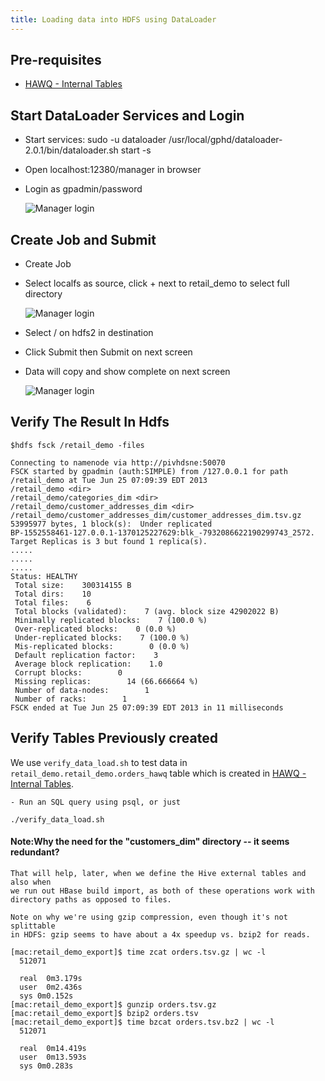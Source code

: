 ```yaml
---
title: Loading data into HDFS using DataLoader
---
```


Pre-requisites
-------------
   * [HAWQ - Internal Tables](./internal-tables.html)

Start DataLoader Services and Login
------------------------
   * Start services: sudo -u dataloader /usr/local/gphd/dataloader-2.0.1/bin/dataloader.sh start -s
   * Open localhost:12380/manager in browser
   * Login as gpadmin/password

     ![Manager login](/images/gs/dataloader/dl1.png)

Create Job and Submit
---------------------
   * Create Job
   * Select localfs as source, click + next to retail_demo to select full directory

     ![Manager login](/images/gs/dataloader/dl2.png)
   * Select / on hdfs2 in destination
   * Click Submit then Submit on next screen
   * Data will copy and show complete on next screen

     ![Manager login](/images/gs/dataloader/dl3.png)

Verify The Result In Hdfs
-------------------------

    $hdfs fsck /retail_demo -files

    Connecting to namenode via http://pivhdsne:50070
    FSCK started by gpadmin (auth:SIMPLE) from /127.0.0.1 for path /retail_demo at Tue Jun 25 07:09:39 EDT 2013
    /retail_demo <dir>
    /retail_demo/categories_dim <dir>
    /retail_demo/customer_addresses_dim <dir>
    /retail_demo/customer_addresses_dim/customer_addresses_dim.tsv.gz 53995977 bytes, 1 block(s):  Under replicated                           BP-1552558461-127.0.0.1-1370125227629:blk_-7932086622190299743_2572. Target Replicas is 3 but found 1 replica(s).
    .....
    .....
    .....
    Status: HEALTHY
     Total size:    300314155 B
     Total dirs:    10
     Total files:    6
     Total blocks (validated):    7 (avg. block size 42902022 B)
     Minimally replicated blocks:    7 (100.0 %)
     Over-replicated blocks:    0 (0.0 %)
     Under-replicated blocks:    7 (100.0 %)
     Mis-replicated blocks:        0 (0.0 %)
     Default replication factor:    3
     Average block replication:    1.0
     Corrupt blocks:        0
     Missing replicas:        14 (66.666664 %)
     Number of data-nodes:        1
     Number of racks:        1
    FSCK ended at Tue Jun 25 07:09:39 EDT 2013 in 11 milliseconds
    
Verify Tables Previously created
--------------------------------
We use `verify_data_load.sh` to test data in `retail_demo.retail_demo.orders_hawq` table which is created in [HAWQ - Internal Tables](./internal-tables.html).

    - Run an SQL query using psql, or just 

    ./verify_data_load.sh

#### Note:Why the need for the "customers_dim" directory -- it seems redundant?
 
    That will help, later, when we define the Hive external tables and also when
    we run out HBase build import, as both of these operations work with
    directory paths as opposed to files.

    Note on why we're using gzip compression, even though it's not splittable
    in HDFS: gzip seems to have about a 4x speedup vs. bzip2 for reads.

    [mac:retail_demo_export]$ time zcat orders.tsv.gz | wc -l
      512071

      real  0m3.179s
      user  0m2.436s
      sys 0m0.152s
    [mac:retail_demo_export]$ gunzip orders.tsv.gz 
    [mac:retail_demo_export]$ bzip2 orders.tsv 
    [mac:retail_demo_export]$ time bzcat orders.tsv.bz2 | wc -l
      512071

      real  0m14.419s
      user  0m13.593s
      sys 0m0.283s
